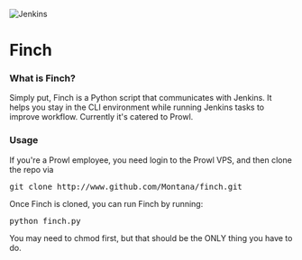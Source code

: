 ![Jenkins](https://wiki.jenkins-ci.org/download/attachments/2916393/master-jenkins.svg)

# Finch 

### What is Finch?

Simply put, Finch is a Python script that communicates with Jenkins. It helps you stay in the CLI environment while running Jenkins tasks to improve workflow. Currently it's catered to Prowl.

### Usage 

If you're a Prowl employee, you need login to the Prowl VPS, and then clone the repo via 

<pre>git clone http://www.github.com/Montana/finch.git</pre>

Once Finch is cloned, you can run Finch by running: 

<pre>python finch.py</pre> 

You may need to chmod first, but that should be the ONLY thing you have to do.

